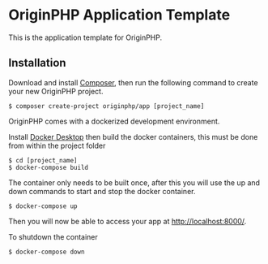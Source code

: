 # OriginPHP Application Template

This is the application template for OriginPHP.

## Installation

Download and install [Composer](https://getcomposer.org/doc/00-intro.md), then run the following command to create your
new OriginPHP project.

```linux
$ composer create-project originphp/app [project_name]
```

OriginPHP comes with a dockerized development environment.

Install [Docker Desktop](https://www.docker.com/products/docker-desktop) then build the docker containers, this must be done from within the project folder

```linux
$ cd [project_name]
$ docker-compose build
```

The container only needs to be built once, after this you will use the up and down commands to start and stop the docker container.

```linux
$ docker-compose up
```

Then you will now be able to access your app at [http://localhost:8000/](http://localhost:8000/).

To shutdown the container

```linux
$ docker-compose down
```